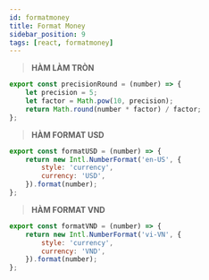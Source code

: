 ```yaml
---
id: formatmoney
title: Format Money
sidebar_position: 9
tags: [react, formatmoney]
---
```


> **HÀM LÀM TRÒN**

```js
export const precisionRound = (number) => {
    let precision = 5;
    let factor = Math.pow(10, precision);
    return Math.round(number * factor) / factor;
};
```

> **HÀM FORMAT USD**

```js
export const formatUSD = (number) => {
    return new Intl.NumberFormat('en-US', {
        style: 'currency',
        currency: 'USD',
    }).format(number);
};
```

> **HÀM FORMAT VND**

```js
export const formatVND = (number) => {
    return new Intl.NumberFormat('vi-VN', {
        style: 'currency',
        currency: 'VND',
    }).format(number);
};
```
